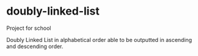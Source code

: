 doubly-linked-list
==================

Project for school

Doubly Linked List in alphabetical order able to be outputted in ascending and descending order.